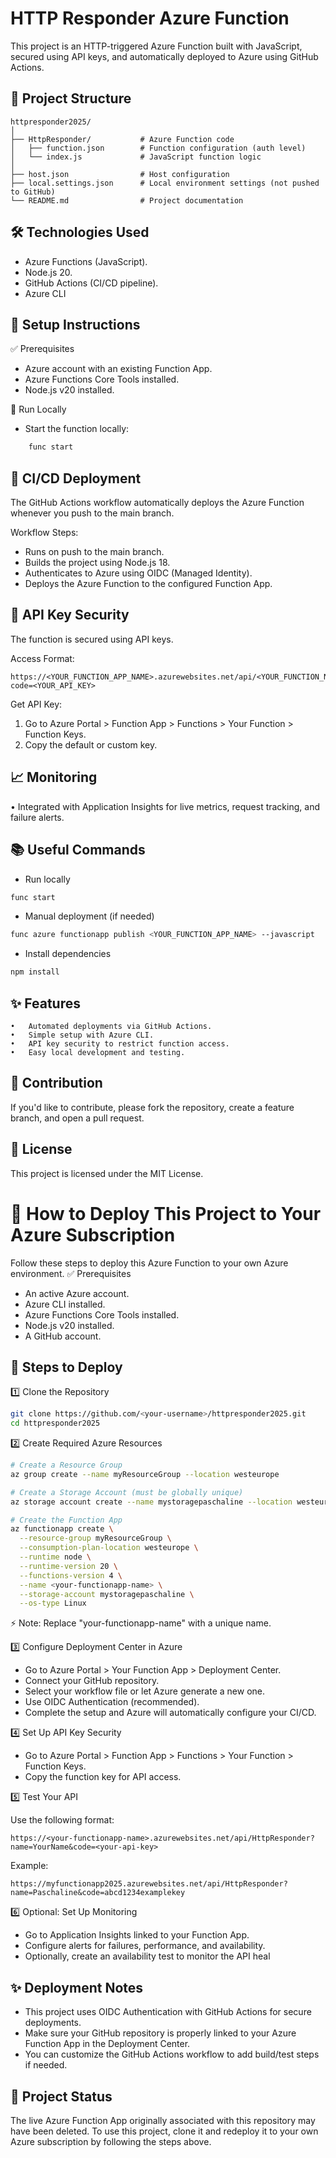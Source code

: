 # HTTP Responder Azure Function

This project is an HTTP-triggered Azure Function built with JavaScript, secured using API keys, and automatically deployed to Azure using GitHub Actions.

## 📂 Project Structure

```text
httpresponder2025/
│
├── HttpResponder/           # Azure Function code
│   ├── function.json        # Function configuration (auth level)
│   └── index.js             # JavaScript function logic
│
├── host.json                # Host configuration
├── local.settings.json      # Local environment settings (not pushed to GitHub)
└── README.md                # Project documentation
``` 

## 🛠️ Technologies Used
- Azure Functions (JavaScript).
- Node.js 20.
- GitHub Actions (CI/CD pipeline).
- Azure CLI


## 📂 Setup Instructions
✅ Prerequisites
	
- Azure account with an existing Function App.
- Azure Functions Core Tools installed.
- Node.js v20 installed.

🔧 Run Locally
- Start the function locally:
```bash
    func start
```

## 🚀 CI/CD Deployment
The GitHub Actions workflow automatically deploys the Azure Function whenever you push to the main branch.

Workflow Steps:
- Runs on push to the main branch.
- Builds the project using Node.js 18.
- Authenticates to Azure using OIDC (Managed Identity).
- Deploys the Azure Function to the configured Function App.

## 🔑 API Key Security
The function is secured using API keys.

Access Format:
``` text
https://<YOUR_FUNCTION_APP_NAME>.azurewebsites.net/api/<YOUR_FUNCTION_NAME>?code=<YOUR_API_KEY>
``` 
Get API Key:

1.	Go to Azure Portal > Function App > Functions > Your Function > Function Keys.
2. Copy the default or custom key.
 
## 📈 Monitoring
• Integrated with Application Insights for live metrics, request tracking, and failure alerts.

## 📚 Useful Commands
- Run locally
``` bash
func start
```
- Manual deployment (if needed)
``` bash
func azure functionapp publish <YOUR_FUNCTION_APP_NAME> --javascript
```
- Install dependencies
``` bash
npm install
``` 
## ✨ Features
	•	Automated deployments via GitHub Actions.
	•	Simple setup with Azure CLI.
	•	API key security to restrict function access.
	•	Easy local development and testing.

## 🙌 Contribution
If you'd like to contribute, please fork the repository, create a feature branch, and open a pull request.

## 📄 License
This project is licensed under the MIT License.

# 🚀 How to Deploy This Project to Your Azure Subscription
Follow these steps to deploy this Azure Function to your own Azure environment.
✅ Prerequisites
- An active Azure account.
- Azure CLI installed.
- Azure Functions Core Tools installed.
- Node.js v20 installed.
- A GitHub account.

## 📂 Steps to Deploy
1️⃣ Clone the Repository
``` bash
git clone https://github.com/<your-username>/httpresponder2025.git
cd httpresponder2025
``` 
2️⃣ Create Required Azure Resources
``` bash
# Create a Resource Group
az group create --name myResourceGroup --location westeurope

# Create a Storage Account (must be globally unique)
az storage account create --name mystoragepaschaline --location westeurope --resource-group myResourceGroup --sku Standard_LRS

# Create the Function App
az functionapp create \
  --resource-group myResourceGroup \
  --consumption-plan-location westeurope \
  --runtime node \
  --runtime-version 20 \
  --functions-version 4 \
  --name <your-functionapp-name> \
  --storage-account mystoragepaschaline \
  --os-type Linux
  ``` 
⚡ Note: Replace "your-functionapp-name" with a unique name.

3️⃣ Configure Deployment Center in Azure
- Go to Azure Portal > Your Function App > Deployment Center.
- Connect your GitHub repository.
- Select your workflow file or let Azure generate a new one.
- Use OIDC Authentication (recommended).
- Complete the setup and Azure will automatically configure your CI/CD.

4️⃣ Set Up API Key Security
- Go to Azure Portal > Function App > Functions > Your Function > Function Keys.
- Copy the function key for API access.

5️⃣ Test Your API

Use the following format:
``` text
https://<your-functionapp-name>.azurewebsites.net/api/HttpResponder?name=YourName&code=<your-api-key>
``` 
Example:
``` text
https://myfunctionapp2025.azurewebsites.net/api/HttpResponder?name=Paschaline&code=abcd1234examplekey
``` 
6️⃣ Optional: Set Up Monitoring
- Go to Application Insights linked to your Function App.
- Configure alerts for failures, performance, and availability.
- Optionally, create an availability test to monitor the API heal

## ✨ Deployment Notes
- This project uses OIDC Authentication with GitHub Actions for secure deployments.
- Make sure your GitHub repository is properly linked to your Azure Function App in the Deployment Center.
- You can customize the GitHub Actions workflow to add build/test steps if needed.

## 🚨 Project Status
The live Azure Function App originally associated with this repository may have been deleted.
To use this project, clone it and redeploy it to your own Azure subscription by following the steps above.


